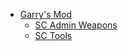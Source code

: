 - [Garry's Mod](gmod/)
  - [SC Admin Weapons](gmod/sc-admin-weapons.md)
  - [SC Tools](gmod/sc-tools.md)
